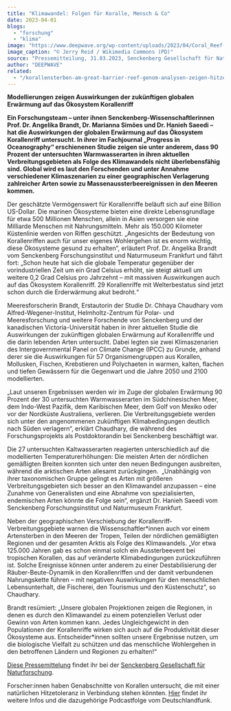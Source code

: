 ```yaml
---
title: "Klimawandel: Folgen für Koralle, Mensch & Co"
date: 2023-04-01
blogs: 
  - "forschung"
  - "klima"
image: "https://www.deepwave.org/wp-content/uploads/2023/04/Coral_Reef-scaled.jpg"
image_caption: "© Jerry Reid / Wikimedia Commons (PD)"
source: "Pressemitteilung, 31.03.2023, Senckenberg Gesellschaft für Naturforschung"
author: "DEEPWAVE"
related: 
  - "/korallensterben-am-great-barrier-reef-genom-analysen-zeigen-hitzetoleranz/"
---
```


**Modellierungen zeigen Auswirkungen der zukünftigen globalen Erwärmung auf das Ökosystem Korallenriff**

**Ein Forschungsteam – unter ihnen Senckenberg-Wissenschaftlerinnen Prof. Dr. Angelika Brandt, Dr. Marianna Simões und Dr. Hanieh Saeedi – hat die Auswirkungen der globalen Erwärmung auf das Ökosystem Korallenriff untersucht. In ihrer im Fachjournal „Progress in Oceanography“ erschienenen Studie zeigen sie unter anderem, dass 90 Prozent der untersuchten Warmwasserarten in ihren aktuellen Verbreitungsgebieten als Folge des Klimawandels nicht überlebensfähig sind. Global wird es laut den Forschenden und unter Annahme verschiedener Klimaszenarien zu einer geographischen Verlagerung zahlreicher Arten sowie zu Massenaussterbeereignissen in den Meeren kommen.**

Der geschätzte Vermögenswert für Korallenriffe beläuft sich auf eine Billion US-Dollar. Die marinen Ökosysteme bieten eine direkte Lebensgrundlage für etwa 500 Millionen Menschen, allein in Asien versorgen sie eine Milliarde Menschen mit Nahrungsmitteln. Mehr als 150.000 Kilometer Küstenlinie werden von Riffen geschützt. „Angesichts der Bedeutung von Korallenriffen auch für unser eigenes Wohlergehen ist es enorm wichtig, diese Ökosysteme gesund zu erhalten“, erläutert Prof. Dr. Angelika Brandt vom Senckenberg Forschungsinstitut und Naturmuseum Frankfurt und fährt fort: „Schon heute hat sich die globale Temperatur gegenüber der vorindustriellen Zeit um ein Grad Celsius erhöht, sie steigt aktuell um weitere 0,2 Grad Celsius pro Jahrzehnt – mit massiven Auswirkungen auch auf das Ökosystem Korallenriff. 29 Korallenriffe mit Welterbestatus sind jetzt schon durch die Erderwärmung akut bedroht.“

Meeresforscherin Brandt, Erstautorin der Studie Dr. Chhaya Chaudhary vom Alfred-Wegener-Institut, Helmholtz-Zentrum für Polar- und Meeresforschung und weitere Forschende von Senckenberg und der kanadischen Victoria-Universität haben in ihrer aktuellen Studie die Auswirkungen der zukünftigen globalen Erwärmung auf Korallenriffe und die darin lebenden Arten untersucht. Dabei legten sie zwei Klimaszenarien des Intergovernmental Panel on Climate Change (IPCC) zu Grunde, anhand derer sie die Auswirkungen für 57 Organismengruppen aus Korallen, Mollusken, Fischen, Krebstieren und Polychaeten in warmen, kalten, flachen und tiefen Gewässern für die Gegenwart und die Jahre 2050 und 2100 modellierten.

„Laut unseren Ergebnissen werden wir im Zuge der globalen Erwärmung 90 Prozent der 30 untersuchten Warmwasserarten im Südchinesischen Meer, dem Indo-West Pazifik, dem Karibischen Meer, dem Golf von Mexiko oder vor der Nordküste Australiens, verlieren. Die Verbreitungsgebiete werden sich unter den angenommenen zukünftigen Klimabedingungen deutlich nach Süden verlagern“, erklärt Chaudhary, die während des Forschungsprojekts als Postdoktorandin bei Senckenberg beschäftigt war.

Die 27 untersuchten Kaltwasserarten reagierten unterschiedlich auf die modellierten Temperaturerhöhungen: Die meisten Arten der nördlichen gemäßigten Breiten konnten sich unter den neuen Bedingungen ausbreiten, während die arktischen Arten allesamt zurückgingen.  „Unabhängig von ihrer taxonomischen Gruppe gelingt es Arten mit größeren Verbreitungsgebieten sich besser an den Klimawandel anzupassen – eine Zunahme von Generalisten und eine Abnahme von spezialisierten, endemischen Arten könnte die Folge sein“, ergänzt Dr. Hanieh Saeedi vom Senckenberg Forschungsinstitut und Naturmuseum Frankfurt.

Neben der geographischen Verschiebung der Korallenriff-Verbreitungsgebiete warnen die Wissenschaftler\*innen auch vor einem Artensterben in den Meeren der Tropen, Teilen der nördlichen gemäßigten Regionen und der gesamten Arktis als Folge des Klimawandels. „Vor etwa 125.000 Jahren gab es schon einmal solch ein Aussterbeevent bei tropischen Korallen, das auf veränderte Klimabedingungen zurückzuführen ist. Solche Ereignisse können unter anderem zu einer Destabilisierung der Räuber-Beute-Dynamik in den Korallenriffen und der damit verbundenen Nahrungskette führen – mit negativen Auswirkungen für den menschlichen Lebensunterhalt, die Fischerei, den Tourismus und den Küstenschutz“, so Chaudhary.

Brandt resümiert: „Unsere globalen Projektionen zeigen die Regionen, in denen es durch den Klimawandel zu einem potenziellen Verlust oder Gewinn von Arten kommen kann. Jedes Ungleichgewicht in den Populationen der Korallenriffe wirken sich auch auf die Produktivität dieser Ökosysteme aus. Entscheider\*innen sollten unsere Ergebnisse nutzen, um die biologische Vielfalt zu schützen und das menschliche Wohlergehen in den betroffenen Ländern und Regionen zu erhalten!“

[Diese Pressemittelung](https://www.senckenberg.de/de/pressemeldungen/klimawandel-folgen-fuer-koralle-mensch-co/) findet ihr bei der [Senckenberg Gesellschaft für Naturforschung](https://www.senckenberg.de/de/).

Forscher:innen haben Genabschnitte von Korallen untersucht, die mit einer natürlichen Hitzetoleranz in Verbindung stehen könnten. [Hier](https://www.deepwave.org/korallensterben-am-great-barrier-reef-genom-analysen-zeigen-hitzetoleranz/) findet ihr weitere Infos und die dazugehörige Podcastfolge vom Deutschlandfunk.
